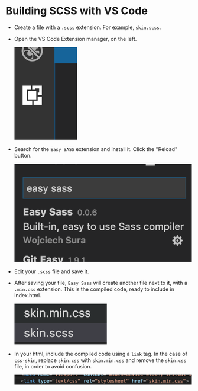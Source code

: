 # Building SCSS with VS Code

* Create a file with a `.scss` extension. For example, `skin.scss`.
* Open the VS Code Extension manager, on the left.

  ![Extension Manager icon in Visual Studio Code](assets/compile-sass/vscode-extensions.png)

* Search for the `Easy SASS` extension and install it. Click the "Reload" button.

  ![Search for easy sass](assets/compile-sass/vscode-easy-sass.png)

* Edit your `.scss` file and save it.

* After saving your file, `Easy Sass` will create another file next to it, with a `.min.css` extension. This is the compiled code, ready to include in index.html.

  ![The compiled CSS file](assets/compile-sass/vscode-generated-skin.png)

* In your html, include the compiled code using a `link` tag. In the case of `css-skin`, replace `skin.css` with `skin.min.css` and remove the `skin.css` file, in order to avoid confusion.

  ![Incliuding the compiled CSS file in your HTML](assets/compile-sass/vscode-import.png)

